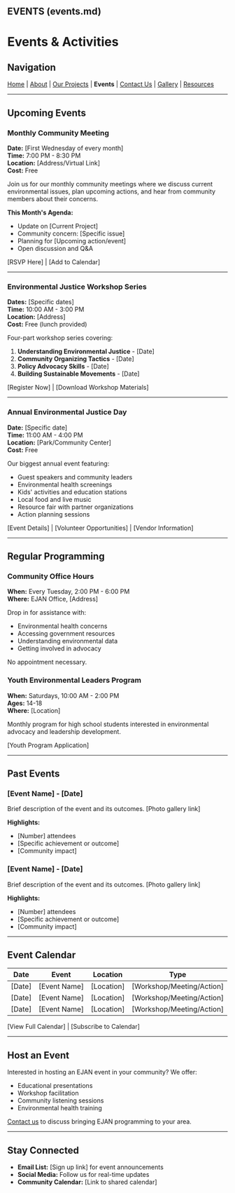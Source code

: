 ## EVENTS (events.md)

# Events & Activities

## Navigation
[Home](index.md) | [About](about.md) | [Our Projects](projects.md) | **Events** | [Contact Us](contact.md) | [Gallery](gallery.md) | [Resources](resources.md)

---

## Upcoming Events

### Monthly Community Meeting
**Date:** [First Wednesday of every month]  
**Time:** 7:00 PM - 8:30 PM  
**Location:** [Address/Virtual Link]  
**Cost:** Free

Join us for our monthly community meetings where we discuss current environmental issues, plan upcoming actions, and hear from community members about their concerns.

**This Month's Agenda:**
- Update on [Current Project]
- Community concern: [Specific issue]
- Planning for [Upcoming action/event]
- Open discussion and Q&A

[RSVP Here] | [Add to Calendar]

---

### Environmental Justice Workshop Series
**Dates:** [Specific dates]  
**Time:** 10:00 AM - 3:00 PM  
**Location:** [Address]  
**Cost:** Free (lunch provided)

Four-part workshop series covering:
1. **Understanding Environmental Justice** - [Date]
2. **Community Organizing Tactics** - [Date]
3. **Policy Advocacy Skills** - [Date]
4. **Building Sustainable Movements** - [Date]

[Register Now] | [Download Workshop Materials]

---

### Annual Environmental Justice Day
**Date:** [Specific date]  
**Time:** 11:00 AM - 4:00 PM  
**Location:** [Park/Community Center]  
**Cost:** Free

Our biggest annual event featuring:
- Guest speakers and community leaders
- Environmental health screenings
- Kids' activities and education stations
- Local food and live music
- Resource fair with partner organizations
- Action planning sessions

[Event Details] | [Volunteer Opportunities] | [Vendor Information]

---

## Regular Programming

### Community Office Hours
**When:** Every Tuesday, 2:00 PM - 6:00 PM  
**Where:** EJAN Office, [Address]

Drop in for assistance with:
- Environmental health concerns
- Accessing government resources
- Understanding environmental data
- Getting involved in advocacy

No appointment necessary.

### Youth Environmental Leaders Program
**When:** Saturdays, 10:00 AM - 2:00 PM  
**Ages:** 14-18  
**Where:** [Location]

Monthly program for high school students interested in environmental advocacy and leadership development.

[Youth Program Application]

---

## Past Events

### [Event Name] - [Date]
Brief description of the event and its outcomes. [Photo gallery link]

**Highlights:**
- [Number] attendees
- [Specific achievement or outcome]
- [Community impact]

### [Event Name] - [Date]
Brief description of the event and its outcomes. [Photo gallery link]

**Highlights:**
- [Number] attendees
- [Specific achievement or outcome]
- [Community impact]

---

## Event Calendar

| Date | Event | Location | Type |
|------|-------|----------|------|
| [Date] | [Event Name] | [Location] | [Workshop/Meeting/Action] |
| [Date] | [Event Name] | [Location] | [Workshop/Meeting/Action] |
| [Date] | [Event Name] | [Location] | [Workshop/Meeting/Action] |

[View Full Calendar] | [Subscribe to Calendar]

---

## Host an Event

Interested in hosting an EJAN event in your community? We offer:
- Educational presentations
- Workshop facilitation
- Community listening sessions
- Environmental health training

[Contact us](contact.md) to discuss bringing EJAN programming to your area.

---

## Stay Connected

- **Email List:** [Sign up link] for event announcements
- **Social Media:** Follow us for real-time updates
- **Community Calendar:** [Link to shared calendar]

